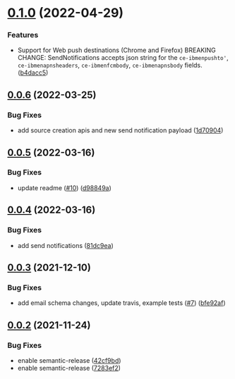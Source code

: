 # [0.1.0](https://github.com/IBM/event-notifications-python-admin-sdk/compare/v0.0.6...v0.1.0) (2022-04-29)


### Features

* Support for Web push destinations (Chrome and Firefox)  BREAKING CHANGE: SendNotifications accepts json string for the `ce-ibmenpushto'`, `ce-ibmenapnsheaders`, `ce-ibmenfcmbody`, `ce-ibmenapnsbody` fields. ([b4dacc5](https://github.com/IBM/event-notifications-python-admin-sdk/commit/b4dacc59a9ae2c45b6f2f3f75091fdc2159ccd3c))

## [0.0.6](https://github.com/IBM/event-notifications-python-admin-sdk/compare/v0.0.5...v0.0.6) (2022-03-25)


### Bug Fixes

* add source creation apis and new send notification payload ([1d70904](https://github.com/IBM/event-notifications-python-admin-sdk/commit/1d70904e4d0a5f8e8c4105ee87cc2965cad4718a))

## [0.0.5](https://github.com/IBM/event-notifications-python-admin-sdk/compare/v0.0.4...v0.0.5) (2022-03-16)


### Bug Fixes

* update readme ([#10](https://github.com/IBM/event-notifications-python-admin-sdk/issues/10)) ([d98849a](https://github.com/IBM/event-notifications-python-admin-sdk/commit/d98849ae35660d3ccb9912bfaed4d84849ef4065))

## [0.0.4](https://github.com/IBM/event-notifications-python-admin-sdk/compare/v0.0.3...v0.0.4) (2022-03-16)


### Bug Fixes

* add send notifications ([81dc9ea](https://github.com/IBM/event-notifications-python-admin-sdk/commit/81dc9ea209d23b9b40e6e8580e9be85b270314ad))

## [0.0.3](https://github.com/IBM/event-notifications-python-admin-sdk/compare/v0.0.2...v0.0.3) (2021-12-10)


### Bug Fixes

* add email schema changes, update travis, example tests ([#7](https://github.com/IBM/event-notifications-python-admin-sdk/issues/7)) ([bfe92af](https://github.com/IBM/event-notifications-python-admin-sdk/commit/bfe92af3440346f74931a04caa2dcdd804106026))

## [0.0.2](https://github.com/IBM/event-notifications-python-admin-sdk/compare/v0.0.1...v0.0.2) (2021-11-24)


### Bug Fixes

* enable semantic-release ([42cf9bd](https://github.com/IBM/event-notifications-python-admin-sdk/commit/42cf9bde67f9366a771ffd78a6f73aabde07e5bf))
* enable semantic-release ([7283ef2](https://github.com/IBM/event-notifications-python-admin-sdk/commit/7283ef2097663650cba5716e4d883e923ff27cca))
